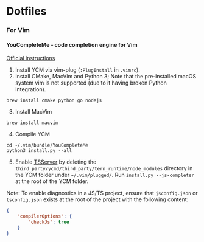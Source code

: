 # Dotfiles

### For Vim
#### YouCompleteMe - code completion engine for Vim
[Official instructions](https://github.com/ycm-core/YouCompleteMe)

1. Install YCM via vim-plug (`:PlugInstall` in `.vimrc`).
2. Install CMake, MacVim and Python 3; Note that the pre-installed macOS system vim is not supported (due to it having broken Python integration).
```
brew install cmake python go nodejs
```
3. Install MacVim
```
brew install macvim
```
4. Compile YCM
```
cd ~/.vim/bundle/YouCompleteMe
python3 install.py --all
```
5. Enable [TSServer](https://github.com/Microsoft/TypeScript/tree/main/src/server) by deleting the `third_party/ycmd/third_party/tern_runtime/node_modules` directory in the YCM folder under `~/.vim/plugged/`. Run `install.py --js-completer` at the root of the YCM folder.

Note: To enable diagnostics in a JS/TS project, ensure that `jsconfig.json` or `tsconfig.json` exists at the root of the project with the following content:
```json
{
    "compilerOptions": {
        "checkJs": true
    }
}
```
